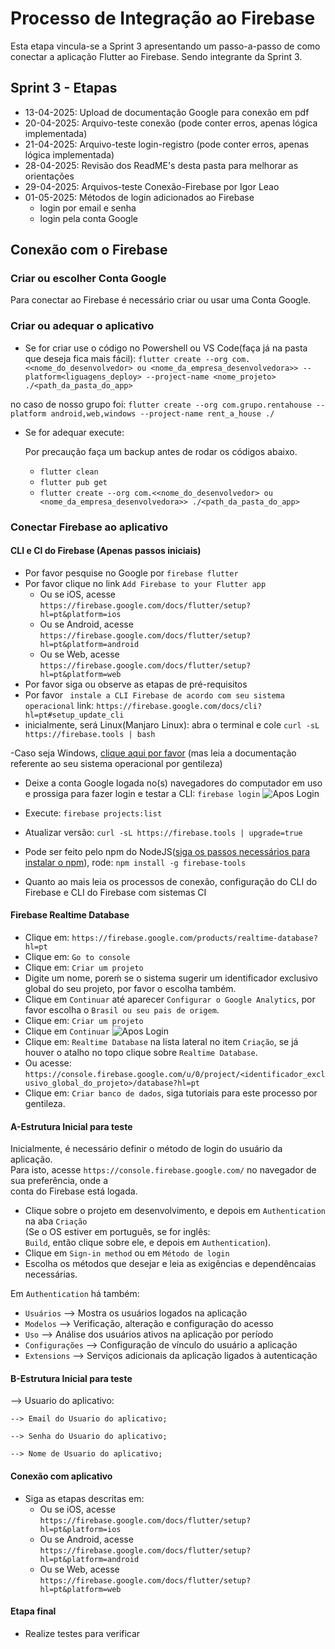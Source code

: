 # Processo de Integração ao Firebase 

Esta etapa vincula-se a Sprint 3 apresentando um passo-a-passo de como conectar a aplicação Flutter ao Firebase.
Sendo integrante da Sprint 3.

## Sprint 3 - Etapas 

- 13-04-2025: Upload de documentação Google para conexão em pdf
- 20-04-2025: Arquivo-teste conexão (pode conter erros, apenas lógica implementada)
- 21-04-2025: Arquivo-teste login-registro (pode conter erros, apenas lógica implementada)
- 28-04-2025: Revisão dos ReadME's desta pasta para melhorar as orientações
- 29-04-2025: Arquivos-teste Conexão-Firebase por Igor Leao
- 01-05-2025: Métodos de login adicionados ao Firebase
   - login por email e senha
   - login pela conta Google
     
## Conexão com o Firebase

### Criar ou escolher Conta Google

Para conectar ao Firebase é necessário criar ou usar uma Conta Google.

### Criar ou adequar o aplicativo
- Se for criar use o código no Powershell ou VS Code(faça já na pasta que deseja fica mais fácil): ```flutter create --org com.<<nome_do_desenvolvedor> ou <nome_da_empresa_desenvolvedora>> --platform<liguagens_deploy> --project-name <nome_projeto> ./<path_da_pasta_do_app>```

no caso de nosso grupo foi: ```flutter create --org com.grupo.rentahouse --platform android,web,windows --project-name rent_a_house ./```

- Se for adequar execute:
  
  Por precaução faça um backup antes de rodar os códigos abaixo.
  - ```flutter clean```
  - ```flutter pub get```
  - ```flutter create --org com.<<nome_do_desenvolvedor> ou <nome_da_empresa_desenvolvedora>> ./<path_da_pasta_do_app>```
    
### Conectar Firebase ao aplicativo

#### CLI e CI do Firebase (Apenas passos iniciais)
- Por favor pesquise no Google por ```firebase flutter```
- Por favor clique no link ```Add Firebase to your Flutter app``` 
  - Ou se iOS, acesse ```https://firebase.google.com/docs/flutter/setup?hl=pt&platform=ios```
  - Ou se Android, acesse ```https://firebase.google.com/docs/flutter/setup?hl=pt&platform=android```
  - Ou se Web, acesse ```https://firebase.google.com/docs/flutter/setup?hl=pt&platform=web```
- Por favor siga ou observe as etapas de pré-requisitos
- Por favor ``` instale a CLI Firebase de acordo com seu sistema operacional``` link: ```https://firebase.google.com/docs/cli?hl=pt#setup_update_cli```
 - inicialmente, será Linux(Manjaro Linux): abra o terminal e cole ```curl -sL https://firebase.tools | bash```

 -Caso seja Windows, [clique aqui por favor](https://github.com/kasshinokun/Projeto-Integrado-Desenvolvimento-Movel/blob/main/Firebase_Conexao/firebase_windows_install.md)
(mas leia a documentação referente ao seu sistema operacional por gentileza)

- Deixe a conta Google logada no(s) navegadores do computador em uso e prossiga para fazer login e testar a CLI: ```firebase login```
![Apos Login](https://github.com/kasshinokun/Projeto-Integrado-Desenvolvimento-Movel/blob/main/Rent_a_House_App/Imagens_S3/aposloginterminalbrowser.jpg)
- Execute: ```firebase projects:list```
- Atualizar versão: ```curl -sL https://firebase.tools | upgrade=true```

- Pode ser feito pelo npm do NodeJS([siga os passos necessários para instalar o npm](https://github.com/kasshinokun/Projeto-Integrado-Desenvolvimento-Movel/blob/main/Firebase_Conexao/NodeJS_Install.md)), rode: ```npm install -g firebase-tools```
- Quanto ao mais leia os processos de conexão, configuração do CLI do Firebase e CLI do Firebase com sistemas CI


#### Firebase Realtime Database
- Clique em: ```https://firebase.google.com/products/realtime-database?hl=pt```
- Clique em: ```Go to console```
- Clique em: ```Criar um projeto```
- Digite um nome, poreḿ se o sistema sugerir um identificador exclusivo global do seu projeto, por favor o escolha também.
- Clique em ```Continuar``` até aparecer ```Configurar o Google Analytics```, por favor escolha o ```Brasil ou seu pais de origem```.
- Clique em: ```Criar um projeto```
- Clique em ```Continuar```
  ![Apos Login](https://github.com/kasshinokun/Projeto-Integrado-Desenvolvimento-Movel/blob/main/Rent_a_House_App/Imagens_S3/projetoconcluido.png)
- Clique em: ```Realtime Database``` na lista lateral no item ```Criação```, se já houver o atalho no topo clique sobre ```Realtime Database```.
- Ou acesse: ```https://console.firebase.google.com/u/0/project/<identificador_exclusivo_global_do_projeto>/database?hl=pt```
- Clique em: ```Criar banco de dados```, siga tutoriais para este processo por gentileza.

#### A-Estrutura Inicial para teste

Inicialmente, é necessário definir o método de login do usuário da aplicação.
<br>Para isto, acesse ```https://console.firebase.google.com/``` no navegador de sua preferência, onde a <br>conta do Firebase está logada.
- Clique sobre o projeto em desenvolvimento, e depois em ```Authentication``` na aba ```Criação```<br>(Se o OS estiver em português, se for inglês: <br>
```Build```, então clique sobre ele, e depois em ```Authentication```).
- Clique em ```Sign-in method``` ou em ```Método de login```
- Escolha os métodos que desejar e leia as exigências e dependêncaias necessárias.

Em ```Authentication``` há também:
- ```Usuários``` --> Mostra os usuários logados na aplicação
- ```Modelos``` --> Verificação, alteração e configuração do acesso
- ```Uso``` --> Análise dos usuários ativos na aplicação por período
- ```Configurações``` --> Configuração de vínculo do usuário a aplicação
- ```Extensions``` --> Serviços adicionais da aplicação ligados à autenticação

#### B-Estrutura Inicial para teste 

--> Usuario do aplicativo:
    
    --> Email do Usuario do aplicativo;
    
    --> Senha do Usuario do aplicativo;
    
    --> Nome de Usuario do aplicativo;

#### Conexão com aplicativo
- Siga as etapas descritas em:
  - Ou se iOS, acesse ```https://firebase.google.com/docs/flutter/setup?hl=pt&platform=ios```
  - Ou se Android, acesse ```https://firebase.google.com/docs/flutter/setup?hl=pt&platform=android```
  - Ou se Web, acesse ```https://firebase.google.com/docs/flutter/setup?hl=pt&platform=web```
#### Etapa final
- Realize testes para verificar

